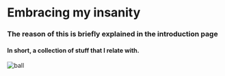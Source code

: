 # Embracing my insanity
### The reason of this is briefly explained in the introduction page
#### In short, a collection of stuff that I relate with.

![ball](https://i.kym-cdn.com/entries/icons/original/000/042/300/cover2.jpg)
